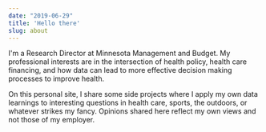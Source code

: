 ```yaml
---
date: "2019-06-29"
title: 'Hello there'
slug: about
---
```


I'm a Research Director at Minnesota Management and Budget. My professional interests are in the intersection of health policy, health care financing, and how data can lead to more effective decision making processes to improve health. 

On this personal site, I share some side projects where I apply my own data learnings to interesting questions in health care, sports, the outdoors, or whatever strikes my fancy. Opinions shared here reflect my own views and not those of my employer.
